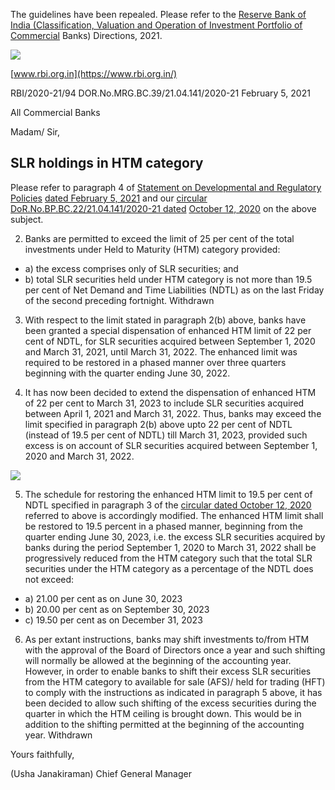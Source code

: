 The guidelines have been repealed. Please refer to the [Reserve Bank of India \(Classification, Valuation and Operation of Investment Portfolio of Commercial](https://www.rbi.org.in/Scripts/BS_ViewMasDirections.aspx?id=12153) Banks) Directions, 2021.

![](_page_0_Picture_1.jpeg)

[www.rbi.org.in](https://www.rbi.org.in/)

RBI/2020-21/94 DOR.No.MRG.BC.39/21.04.141/2020-21 February 5, 2021

All Commercial Banks

Madam/ Sir,

## **SLR holdings in HTM category**

Please refer to paragraph 4 of [Statement on Developmental and Regulatory Policies](https://www.rbi.org.in/Scripts/BS_PressReleaseDisplay.aspx?prid=51078)  [dated February 5, 2021](https://www.rbi.org.in/Scripts/BS_PressReleaseDisplay.aspx?prid=51078) and our [circular DoR.No.BP.BC.22/21.04.141/2020-21 dated](https://www.rbi.org.in/Scripts/NotificationUser.aspx?Id=11982&Mode=0)  [October 12, 2020](https://www.rbi.org.in/Scripts/NotificationUser.aspx?Id=11982&Mode=0) on the above subject.

2. Banks are permitted to exceed the limit of 25 per cent of the total investments under Held to Maturity (HTM) category provided:

- a) the excess comprises only of SLR securities; and
- b) total SLR securities held under HTM category is not more than 19.5 per cent of Net Demand and Time Liabilities (NDTL) as on the last Friday of the second preceding fortnight. Withdrawn

3. With respect to the limit stated in paragraph 2(b) above, banks have been granted a special dispensation of enhanced HTM limit of 22 per cent of NDTL, for SLR securities acquired between September 1, 2020 and March 31, 2021, until March 31, 2022. The enhanced limit was required to be restored in a phased manner over three quarters beginning with the quarter ending June 30, 2022.

4. It has now been decided to extend the dispensation of enhanced HTM of 22 per cent to March 31, 2023 to include SLR securities acquired between April 1, 2021 and March 31, 2022. Thus, banks may exceed the limit specified in paragraph 2(b) above upto 22 per cent of NDTL (instead of 19.5 per cent of NDTL) till March 31, 2023, provided such excess is on account of SLR securities acquired between September 1, 2020 and March 31, 2022.

![](_page_1_Picture_0.jpeg)

5. The schedule for restoring the enhanced HTM limit to 19.5 per cent of NDTL specified in paragraph 3 of the [circular dated October 12, 2020](https://www.rbi.org.in/Scripts/NotificationUser.aspx?Id=11982&Mode=0) referred to above is accordingly modified. The enhanced HTM limit shall be restored to 19.5 percent in a phased manner, beginning from the quarter ending June 30, 2023, i.e. the excess SLR securities acquired by banks during the period September 1, 2020 to March 31, 2022 shall be progressively reduced from the HTM category such that the total SLR securities under the HTM category as a percentage of the NDTL does not exceed:

- a) 21.00 per cent as on June 30, 2023
- b) 20.00 per cent as on September 30, 2023
- c) 19.50 per cent as on December 31, 2023

6. As per extant instructions, banks may shift investments to/from HTM with the approval of the Board of Directors once a year and such shifting will normally be allowed at the beginning of the accounting year. However, in order to enable banks to shift their excess SLR securities from the HTM category to available for sale (AFS)/ held for trading (HFT) to comply with the instructions as indicated in paragraph 5 above, it has been decided to allow such shifting of the excess securities during the quarter in which the HTM ceiling is brought down. This would be in addition to the shifting permitted at the beginning of the accounting year. Withdrawn

Yours faithfully,

(Usha Janakiraman) Chief General Manager